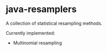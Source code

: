 # java-resamplers

A collection of statistical resampling methods.

Currently implemented:

* Multinomial resampling